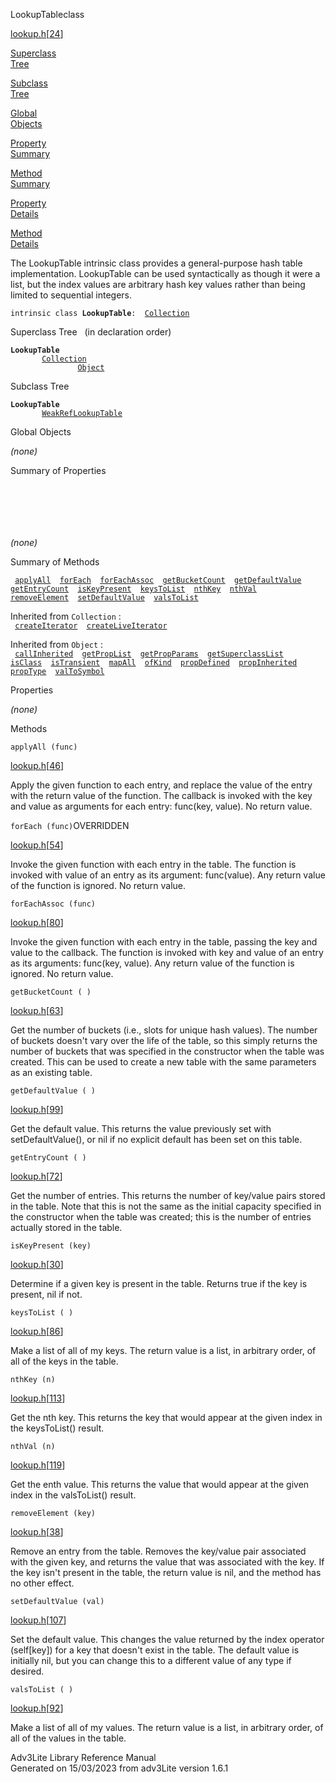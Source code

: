 <span class="title">LookupTable</span><span class="type">class</span>

[lookup.h](../file/lookup.h.html)\[[24](../source/lookup.h.html#24)\]

[Superclass  
Tree](#_SuperClassTree_)

[Subclass  
Tree](#_SubClassTree_)

[Global  
Objects](#_ObjectSummary_)

[Property  
Summary](#_PropSummary_)

[Method  
Summary](#_MethodSummary_)

[Property  
Details](#_Properties_)

[Method  
Details](#_Methods_)

<div class="fdesc">

The LookupTable intrinsic class provides a general-purpose hash table
implementation. LookupTable can be used syntactically as though it were
a list, but the index values are arbitrary hash key values rather than
being limited to sequential integers.

`intrinsic class `**`LookupTable`**` :   `[`Collection`](../object/Collection.html)

</div>

<span id="_SuperClassTree_"></span>

<div class="mjhd">

<span class="hdln">Superclass Tree</span>   (in declaration order)

</div>

**`LookupTable`**  
`         `[`Collection`](../object/Collection.html)  
`                 `[`Object`](../object/Object.html)  
<span id="_SubClassTree_"></span>

<div class="mjhd">

<span class="hdln">Subclass Tree</span>  

</div>

**`LookupTable`**  
`         `[`WeakRefLookupTable`](../object/WeakRefLookupTable.html)  
<span id="_ObjectSummary_"></span>

<div class="mjhd">

<span class="hdln">Global Objects</span>  

</div>

*(none)* <span id="_PropSummary_"></span>

<div class="mjhd">

<span class="hdln">Summary of Properties</span>  

</div>

` `

` `

` `

*(none)* <span id="_MethodSummary_"></span>

<div class="mjhd">

<span class="hdln">Summary of Methods</span>  

</div>

` `[`applyAll`](#applyAll)`  `[`forEach`](#forEach)`  `[`forEachAssoc`](#forEachAssoc)`  `[`getBucketCount`](#getBucketCount)`  `[`getDefaultValue`](#getDefaultValue)`  `[`getEntryCount`](#getEntryCount)`  `[`isKeyPresent`](#isKeyPresent)`  `[`keysToList`](#keysToList)`  `[`nthKey`](#nthKey)`  `[`nthVal`](#nthVal)`  `[`removeElement`](#removeElement)`  `[`setDefaultValue`](#setDefaultValue)`  `[`valsToList`](#valsToList)`  `

Inherited from `Collection` :  
` `[`createIterator`](../object/Collection.html#createIterator)`  `[`createLiveIterator`](../object/Collection.html#createLiveIterator)`  `

Inherited from `Object` :  
` `[`callInherited`](../object/Object.html#callInherited)`  `[`getPropList`](../object/Object.html#getPropList)`  `[`getPropParams`](../object/Object.html#getPropParams)`  `[`getSuperclassList`](../object/Object.html#getSuperclassList)`  `[`isClass`](../object/Object.html#isClass)`  `[`isTransient`](../object/Object.html#isTransient)`  `[`mapAll`](../object/Object.html#mapAll)`  `[`ofKind`](../object/Object.html#ofKind)`  `[`propDefined`](../object/Object.html#propDefined)`  `[`propInherited`](../object/Object.html#propInherited)`  `[`propType`](../object/Object.html#propType)`  `[`valToSymbol`](../object/Object.html#valToSymbol)`  `

<span id="_Properties_"></span>

<div class="mjhd">

<span class="hdln">Properties</span>  

</div>

*(none)* <span id="_Methods_"></span>

<div class="mjhd">

<span class="hdln">Methods</span>  

</div>

<span id="applyAll"></span>

`applyAll (func)`

[lookup.h](../file/lookup.h.html)\[[46](../source/lookup.h.html#46)\]

<div class="desc">

Apply the given function to each entry, and replace the value of the
entry with the return value of the function. The callback is invoked
with the key and value as arguments for each entry: func(key, value). No
return value.

</div>

<span id="forEach"></span>

`forEach (func)`<span class="rem">OVERRIDDEN</span>

[lookup.h](../file/lookup.h.html)\[[54](../source/lookup.h.html#54)\]

<div class="desc">

Invoke the given function with each entry in the table. The function is
invoked with value of an entry as its argument: func(value). Any return
value of the function is ignored. No return value.

</div>

<span id="forEachAssoc"></span>

`forEachAssoc (func)`

[lookup.h](../file/lookup.h.html)\[[80](../source/lookup.h.html#80)\]

<div class="desc">

Invoke the given function with each entry in the table, passing the key
and value to the callback. The function is invoked with key and value of
an entry as its arguments: func(key, value). Any return value of the
function is ignored. No return value.

</div>

<span id="getBucketCount"></span>

`getBucketCount ( )`

[lookup.h](../file/lookup.h.html)\[[63](../source/lookup.h.html#63)\]

<div class="desc">

Get the number of buckets (i.e., slots for unique hash values). The
number of buckets doesn't vary over the life of the table, so this
simply returns the number of buckets that was specified in the
constructor when the table was created. This can be used to create a new
table with the same parameters as an existing table.

</div>

<span id="getDefaultValue"></span>

`getDefaultValue ( )`

[lookup.h](../file/lookup.h.html)\[[99](../source/lookup.h.html#99)\]

<div class="desc">

Get the default value. This returns the value previously set with
setDefaultValue(), or nil if no explicit default has been set on this
table.

</div>

<span id="getEntryCount"></span>

`getEntryCount ( )`

[lookup.h](../file/lookup.h.html)\[[72](../source/lookup.h.html#72)\]

<div class="desc">

Get the number of entries. This returns the number of key/value pairs
stored in the table. Note that this is not the same as the initial
capacity specified in the constructor when the table was created; this
is the number of entries actually stored in the table.

</div>

<span id="isKeyPresent"></span>

`isKeyPresent (key)`

[lookup.h](../file/lookup.h.html)\[[30](../source/lookup.h.html#30)\]

<div class="desc">

Determine if a given key is present in the table. Returns true if the
key is present, nil if not.

</div>

<span id="keysToList"></span>

`keysToList ( )`

[lookup.h](../file/lookup.h.html)\[[86](../source/lookup.h.html#86)\]

<div class="desc">

Make a list of all of my keys. The return value is a list, in arbitrary
order, of all of the keys in the table.

</div>

<span id="nthKey"></span>

`nthKey (n)`

[lookup.h](../file/lookup.h.html)\[[113](../source/lookup.h.html#113)\]

<div class="desc">

Get the nth key. This returns the key that would appear at the given
index in the keysToList() result.

</div>

<span id="nthVal"></span>

`nthVal (n)`

[lookup.h](../file/lookup.h.html)\[[119](../source/lookup.h.html#119)\]

<div class="desc">

Get the enth value. This returns the value that would appear at the
given index in the valsToList() result.

</div>

<span id="removeElement"></span>

`removeElement (key)`

[lookup.h](../file/lookup.h.html)\[[38](../source/lookup.h.html#38)\]

<div class="desc">

Remove an entry from the table. Removes the key/value pair associated
with the given key, and returns the value that was associated with the
key. If the key isn't present in the table, the return value is nil, and
the method has no other effect.

</div>

<span id="setDefaultValue"></span>

`setDefaultValue (val)`

[lookup.h](../file/lookup.h.html)\[[107](../source/lookup.h.html#107)\]

<div class="desc">

Set the default value. This changes the value returned by the index
operator (self\[key\]) for a key that doesn't exist in the table. The
default value is initially nil, but you can change this to a different
value of any type if desired.

</div>

<span id="valsToList"></span>

`valsToList ( )`

[lookup.h](../file/lookup.h.html)\[[92](../source/lookup.h.html#92)\]

<div class="desc">

Make a list of all of my values. The return value is a list, in
arbitrary order, of all of the values in the table.

</div>

<div class="ftr">

Adv3Lite Library Reference Manual  
Generated on 15/03/2023 from adv3Lite version 1.6.1

</div>
